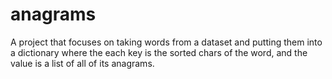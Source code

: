 # anagrams
 
A project that focuses on taking words from a dataset and putting them into a dictionary where the each key is the sorted chars of the word, and the value is a list of all of its anagrams.
